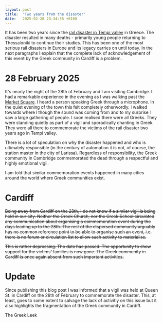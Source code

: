 ```yaml
---
layout: post
title:  "Two years from the disaster"
date:   2025-02-28 23:34:55 +0100
---
```


It has been two years since the [rail disaster in Tempi valley](https://en.wikipedia.org/wiki/Tempi_train_crash) in Greece. The disaster resulted in many deaths - primarily young people returning to Thessaloniki to continue their studies. This has been one of the most serious rail disasters in Europe and its legacy carries on until today. In the next paragraphs I explain that the complete lack of acknowledgement of this event by the Greek community in Cardiff is a problem.

# 28 February 2025

It's nearly the night of the 28th of February and I am visiting Cambridge. I had a remarkable experience in the evening as I was walking past the [Market Square](https://maps.app.goo.gl/JqCPkSwjRUp7ABkP7). I heard a person speaking Greek through a microphone. In the quiet evening of the town this felt completely otherwordly. I walked towards where I though the sound was coming from and to my surprise I saw a large gathering of people. I soon realised there were all Greeks. They were standing quietly as part of a vigil and sporadically chanting in Greek. They were all there to commemorate the victims of the rail disaster two years ago in Tempi valley.

There is a lot of speculation on why the disaster happened and who is ultimately responsible (in the century of automation it is not, of course, the station master in the city of Larissa). Regardless of responsibility, the Greek community in Cambridge commemorated the dead through a respectful and highly emotional vigil.

I am told that similar commemoration events happened in many cities around the world where Greek communities exist.

#  Cardiff

~~Being away from Cardiff on the 28th, I do not know if a similar vigil is being held in our city. Neither the Greek Church, nor the Greek School circulated any communication about organising a commemoration event during the days leading up to the 28th. The rest of the dispersed community arguably has no common reference point to be able to organise such an event, i.e. there is no forum or circulation list to allow such activity to materialise.~~

~~This is rather depressing. The date has passed. The opportunity to show support for the victims' families is now gone. The Greek community in Cardiff is once again absent from such important activities.~~

# Update

Since publishing this blog post I was informed that a vigil was held at Queen St. in Cardiff on the 28th of February to commemorate the disaster. This, at least, goes to some extent to salvage the lack of activitiy on this issue but it also highlights the fragmentation of the Greek community in Cardiff.

The Greek Leek